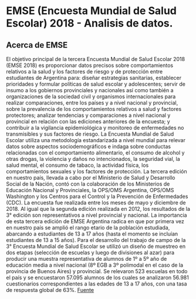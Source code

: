 # EMSE (Encuesta Mundial de Salud Escolar) 2018 - Analisis de datos. 

## Acerca de EMSE

El objetivo principal de la tercera Encuesta Mundial de Salud Escolar 2018 (EMSE 2018) es proporcionar datos precisos sobre comportamientos relativos a la salud y los factores de riesgo y de protección entre estudiantes de Argentina para: diseñar estrategias sanitarias, establecer prioridades y formular políticas de salud escolar y adolescentes; servir de insumo a los gobiernos provinciales y nacionales así como también a organizaciones de la sociedad civil y organismos internacionales para realizar comparaciones, entre los países y a nivel nacional y provincial, sobre la prevalencia de los comportamientos relativos a salud y factores protectores; analizar tendencias y comparaciones a nivel nacional y provincial en relación con las ediciones anteriores de la encuesta; y contribuir a la vigilancia epidemiológica y monitoreo de enfermedades no transmisibles y sus factores de riesgo.
La Encuesta Mundial de Salud Escolar utiliza una metodología estandarizada a nivel mundial para relevar datos sobre aspectos sociodemográficos e indaga sobre conductas relacionadas con el comportamiento alimentario, el consumo de alcohol y otras drogas, la violencia y daños no intencionados, la seguridad vial, la salud mental, el consumo de tabaco, la actividad física, los comportamientos sexuales y los factores de protección. La tercera edición en nuestro país, llevada a cabo por el Ministerio de Salud y Desarrollo Social de la Nación, contó con la colaboración de los Ministerios de Educación Nacional y Provinciales, la OPS/OMS Argentina, OPS/OMS Washington y los Centros para el Control y la Prevención de Enfermedades (CDC).
La encuesta fue realizada entre los meses de mayo y diciembre de 2018. Al igual que la segunda edición realizada en 2012, los resultados de la 3° edición son representativos a nivel provincial y nacional. La importancia de esta tercera edición de EMSE Argentina radica en que por primera vez en nuestro país se amplió el rango etario de la población estudiada, abarcando a estudiantes de 13 a 17 años (hasta el momento se incluían estudiantes de 13 a 15 años). Para el desarrollo del trabajo de campo de la 3° Encuesta Mundial de Salud Escolar se utilizó un diseño de muestreo en dos etapas (selección de escuelas y luego de divisiones al azar) para producir una muestra representativa de alumnos de 1º a 5º año de educación media a nivel nacional (8º EGB a 3º polimodal en el caso de la provincia de Buenos Aires) y provincial. Se relevaron 523 escuelas en todo el país y se encuestaron 57.095 alumnos de los cuales se analizaron 56.981 cuestionarios correspondientes a las edades de 13 a 17 años, con una tasa de respuesta global de 63%. [Fuente](https://bancos.salud.gob.ar/sites/default/files/2020-01/encuesta-mundial-salud-escolar-2018.pdf)
